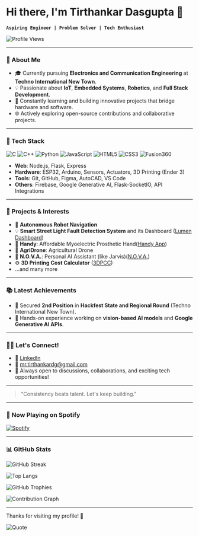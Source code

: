 # Hi there, I'm Tirthankar Dasgupta 👋

**`Aspiring Engineer | Problem Solver | Tech Enthusiast`**

![Profile Views](https://komarev.com/ghpvc/?username=MrTG1B&label=Profile%20views&color=0e75b6&style=flat)

---

### 🔗 About Me

- 🎓 Currently pursuing **Electronics and Communication Engineering** at **Techno International New Town**.
- 💡 Passionate about **IoT**, **Embedded Systems**, **Robotics**, and **Full Stack Development**.
- 🚀 Constantly learning and building innovative projects that bridge hardware and software.
- 🌐 Actively exploring open-source contributions and collaborative projects.

---

### 🔬 Tech Stack

![C](https://img.shields.io/badge/-C-00599C?style=flat-square&logo=c&logoColor=white)
![C++](https://img.shields.io/badge/-C++-00599C?style=flat-square&logo=c%2B%2B&logoColor=white)
![Python](https://img.shields.io/badge/-Python-3776AB?style=flat-square&logo=python&logoColor=white)
![JavaScript](https://img.shields.io/badge/-JavaScript-F7DF1E?style=flat-square&logo=javascript&logoColor=black)
![HTML5](https://img.shields.io/badge/-HTML5-E34F26?style=flat-square&logo=html5&logoColor=white)
![CSS3](https://img.shields.io/badge/-CSS3-1572B6?style=flat-square&logo=css3&logoColor=white)
![Fusion360](https://img.shields.io/badge/-Fusion360-1797ED?style=flat-square&logo=autodesk&logoColor=white)

- **Web**: Node.js, Flask, Express
- **Hardware**: ESP32, Arduino, Sensors, Actuators, 3D Printing (Ender 3)
- **Tools**: Git, GitHub, Figma, AutoCAD, VS Code
- **Others**: Firebase, Google Generative AI, Flask-SocketIO, API Integrations

---

### 💼 Projects & Interests

- 🤖 **Autonomous Robot Navigation**
- 💡 **Smart Street Light Fault Detection System** and its Dashboard ([Lumen Dashboard](https://github.com/MrTG1B/Lumen_Dashboard))
- 🦾 **Handy**: Affordable Myoelectric Prosthetic Hand([Handy App](https://github.com/MrTG1B/Handy_App))
- 🚁 **AgriDrone**: Agricultural Drone
- 🤖 **N.O.V.A.**: Personal AI Assistant (like Jarvis)([N.O.V.A.](https://github.com/MrTG1B/NOVA))
- ⚙️ **3D Printing Cost Calculator** ([3DPCC](https://github.com/MrTG1B/3DPCC))
- …and many more

---

### 📚 Latest Achievements

- 👑 Secured **2nd Position** in **Hackfest State and Regional Round** (Techno International New Town).
- 🖖 Hands-on experience working on **vision-based AI models** and **Google Generative AI APIs**.

---

### 🚶‍♂️ Let's Connect!

- 💌 [LinkedIn](https://www.linkedin.com/in/tirthankar-dasgupta)
- 📧 mr.tirthankardg@gmail.com
- 💬 Always open to discussions, collaborations, and exciting tech opportunities!

---

> "Consistency beats talent. Let's keep building."

---

### 🎵 Now Playing on Spotify

[![Spotify](https://novatorem-swart-three.vercel.app/api/spotify)](https://open.spotify.com/user/)

---

### 📊 GitHub Stats

![GitHub Streak](https://github-readme-streak-stats.herokuapp.com/?user=MrTG1B&theme=tokyonight)

![Top Langs](https://github-readme-stats.vercel.app/api/top-langs/?username=MrTG1B&layout=compact&theme=tokyonight)

![GitHub Trophies](https://github-profile-trophy.vercel.app/?username=MrTG1B&theme=tokyonight&no-frame=true&column=4&margin-w=15&margin-h=15)

![Contribution Graph](https://github-readme-activity-graph.vercel.app/graph?username=MrTG1B&theme=tokyonight)

---

Thanks for visiting my profile! 💚

![Quote](https://quotes-github-readme.vercel.app/api?type=horizontal&theme=tokyonight)

